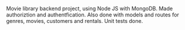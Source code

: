 Movie library backend project, using Node JS with MongoDB. Made authoriztion and authentfication. Also done with models and routes for genres, movies, customers and rentals.
Unit tests done.
